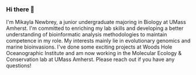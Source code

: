 ### Hi there 👋

I'm Mikayla Newbrey, a junior undergraduate majoring in Biology at UMass Amherst. I'm committed to enriching my lab skills and developing a better
understanding of bioinformatic analysis methodologies to maintain competence in my role. My interests mainly lie in evolutionary genomics and marine
bioinvasions. I've done some exciting projects at Woods Hole Oceanographic Institute and am now working in the Molecular Ecology & Conservation lab at UMass
Amherst. Please reach out if you have any questions!

